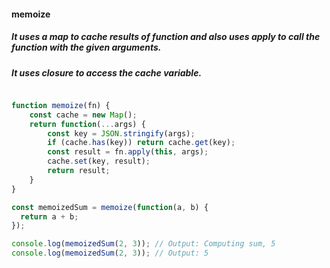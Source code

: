



#### memoize
##### It uses a map to cache results of function and also uses apply to call the function with the given arguments.
##### It uses closure to access the cache variable.

```javascript

function memoize(fn) {
    const cache = new Map();
    return function(...args) {
        const key = JSON.stringify(args);
        if (cache.has(key)) return cache.get(key);
        const result = fn.apply(this, args);
        cache.set(key, result);
        return result;
    }
}

const memoizedSum = memoize(function(a, b) {
  return a + b;
});

console.log(memoizedSum(2, 3)); // Output: Computing sum, 5
console.log(memoizedSum(2, 3)); // Output: 5

```